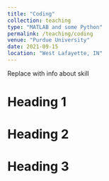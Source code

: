 ```yaml
---
title: "Coding"
collection: teaching
type: "MATLAB and some Python"
permalink: /teaching/coding
venue: "Purdue University"
date: 2021-09-15
location: "West Lafayette, IN"
---
```


Replace with info about skill

Heading 1
======

Heading 2
======

Heading 3
======
